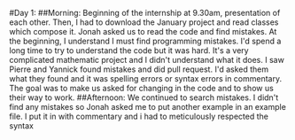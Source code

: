 #Day 1:
##Morning:
Beginning of the internship at 9.30am, presentation of each other.
Then, I had to download the January project and read classes which compose it.
Jonah asked us to read the code and find mistakes.
At the beginning, I understand I must find programming mistakes. I'd spend a long time to try to understand the code but it was hard. It's a very complicated mathematic project and I didn't understand what it does.
I saw Pierre and Yannick found mistakes and did pull request. I'd asked them what they found and it was spelling errors or syntax errors in commentary.
The goal was to make us asked for changing in the code and to show us their way to work.
##Afternoon:
We continued to search mistakes.
I didn't find any mistakes so Jonah asked me to put another example in an example file. I put it in with commentary and i had to meticulously respected the syntax
